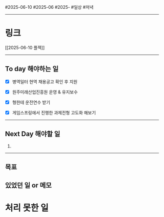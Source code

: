 #2025-06-10 #2025-06 #2025-
#일상 #저녁 

-------
# 링크
[[2025-06-10 플젝]]

---
## To day 해야하는 일
- [x] 병역일터 현역 채용공고 확인 후 지원
- [x] 원주미래산업진흥원 운영 & 유지보수
- [x] 형한테 운전연수 받기
- [x] 게임스프링에서 진행한 과제전형 고도화 해보기



---
## Next Day 해야할 일
1. 

---

## 목표


## 있었던 일  or 메모


# 처리 못한 일